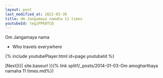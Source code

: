 ```yaml
---
layout: post
last_modified_at: 2021-03-30
title: Om Jangamaya namaha 11 times
youtubeId: teg1PPK0TCQ
---
```

 
 
Om Jangamaya nama 
 
 -  Who travels everywhere 
 
  
 
  
 
 
 
 
 
 


{% include youtubePlayer.html id=page.youtubeId %}
 
[Next]({{ site.baseurl }}{% link  split1/_posts/2014-01-03-Om amogharthaya namaha 11 times.md%})
 

